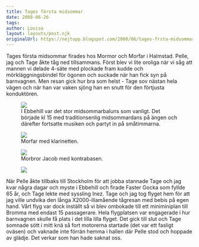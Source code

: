 ```yaml
---
title: Tages första midsommar
date: 2008-06-26
tags: 	
author: Lovisa
layout: layouts/post.njk
originalUrl: https://nejtupp.blogspot.com/2008/06/tages-frsta-midsommar.html
---
```


Tages första midsommar firades hos Mormor och Morfar i Halmstad. Pelle, jag och Tage åkte tåg ned tillsammans. Först blev vi lite oroliga när vi såg att mannen vi delade 4-säte med plockade fram kudde och mörkläggningsbindel för ögonen och suckade när han fick syn på barnvagnen. Men resan gick hur bra som helst -  Tage sov nästan hela vägen och när han var vaken sjöng han en snutt för den förtjusta konduktören.

<figure>
	<img src="../../../img/2008/06/_MG_3719_1024pix.jpg">
	<figcaption>I Ebbehill var det stor midsommarbaluns som vanligt. Det började kl 15 med traditionsenlig midsommardans på ängen och därefter fortsatte  musiken och partyt in på småtimmarna.</figcaption>
</figure>

<figure>
	<img src="../../../img/2008/06/_MG_3638_1024pix.jpg">
	<figcaption>Morfar med klarinetten.</figcaption>
</figure>

<figure>
	<img src="../../../img/2008/06/_MG_3764_1024pix.jpg">
	<figcaption>Morbror Jacob med kontrabasen.</figcaption>
</figure>

<figure>
	<img src="../../../img/2008/06/_MG_3773_1024pix.jpg">
</figure>

När Pelle åkte tillbaks till Stockholm för att jobba stannade Tage och jag kvar några dagar och myste i Ebbehill och firade Faster Gocka som fyllde 65 år, och Tage lekte med syssling Inez. Tage och jag tog flyget hem för att jag ville undvika den långa X2000-illamående tågresan med bebis på egen hand. Vårt flyg var dock inställt så vi blev ombokade till ett miniminiplan till Bromma med endast 15 passagerare. Hela flygplatsen var engagerade i hur barnvagnen skulle få plats i det lilla lilla flyget. Det gick till slut och Tage somnade sött i mitt knä så fort motorerna startade (det var ett fasligt oväsen) och vaknade inte förrän hemma i hallen där Pelle stod och hoppade av glädje. Det verkar som han hade saknat oss.
